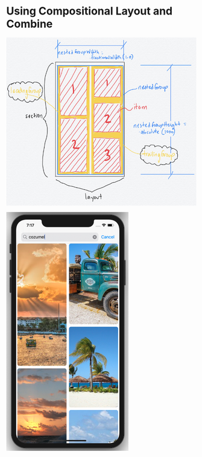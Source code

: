 # Using Compositional Layout and Combine

![photo search sketch](Assets/photo-search-layout.jpg)

![photo search](Assets/photo-search.png)
